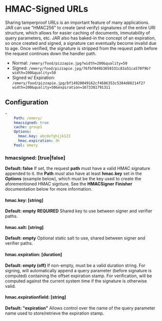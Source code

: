 # HMAC-Signed URLs

Sharing tamperproof URLs is an important feature of many applications. JAR can use "HMAC256" to create (and verify) signatures of the entire URI structure, which allows for easier caching of documents, immutability of query parameters, etc. JAR also has baked-in the concept of an expiration, so once created and signed, a signature can eventually become invalid due to age. Once verified, the signature is stripped from the request path before the request continues down the handler path.

* Normal: `/emery/food/pizzapie.jpg?width=200&quality=50`
* Signed: `/emery/food/pizzapie.jpg/76fbf049b3859331c83a51ca570f9b?width=200&quality=50`
* Signed w/ Expiration: `/emery/food/pizzapie.jpg/bf14920049162cf4686353c5384d88214f2?width=200&quality=50&expiration=1673381791311`

## Configuration

```yaml
-
    Path: /emery/
    hmacsigned: true
    cache: group1
    Options:
      hmac.key: abcdefghijk123
      hmac.expiration: 3h
    Pool: emery
```

### hmacsigned: [true|false]

**Default: false**
If set, the request **path** must have a valid HMAC signature appended to it. the **Path** *must* also have at least **hmac.key** set in the **Options** (example below), which must be the key used to create the aforementioned HMAC signture. See the **HMACSigner** **Finisher** documentation below for more information.

#### hmac.key: [string]

**Default: empty**
**REQUIRED**
Shared key to use between signer and verifier paths.

#### hmac.salt: [string]

**Default: empty**
Optional static salt to use, shared between signer and verifier paths.

#### hmac.expiration: [duration]

**Default: empty (off)**
If non-empty, must be a valid duration string. For signing, will automatically append a query parameter (before signature is computed) containing the offset expiration stamp. For verification, will be computed against the current system time if the signature is otherwise valid.

#### hmac.expirationfield: [string]

**Default: "expiration"**
Allows control over the name of the query parameter name used to store/retrieve the expiration stamp.
